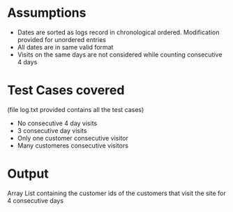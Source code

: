 # Assumptions
* Dates are sorted as logs record in chronological ordered. Modification provided for unordered entries
* All dates are in same valid format
* Visits on the same days are not considered while counting consecutive 4 days

# Test Cases covered
(file log.txt provided contains all the test cases)
* No consecutive 4 day visits
* 3 consecutive day visits
* Only one customer consecutive visitor
* Many customeres consecutive visitors

# Output
Array List containing the customer ids of the customers that visit the site for 4 consecutive days
